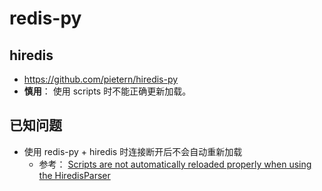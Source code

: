 # redis-py #

## hiredis ##

- https://github.com/pietern/hiredis-py
- **慎用**： 使用 scripts 时不能正确更新加载。 

## 已知问题 ##

- 使用 redis-py + hiredis 时连接断开后不会自动重新加载
  - 参考： [Scripts are not automatically reloaded properly when using the HiredisParser](https://github.com/andymccurdy/redis-py/issues/318)
